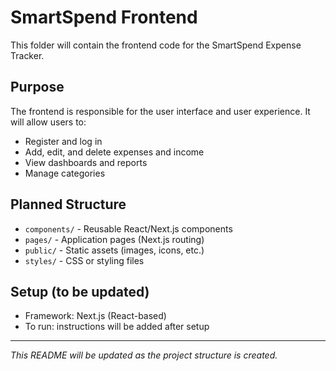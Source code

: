 # SmartSpend Frontend

This folder will contain the frontend code for the SmartSpend Expense Tracker.

## Purpose
The frontend is responsible for the user interface and user experience. It will allow users to:
- Register and log in
- Add, edit, and delete expenses and income
- View dashboards and reports
- Manage categories

## Planned Structure
- `components/` - Reusable React/Next.js components
- `pages/` - Application pages (Next.js routing)
- `public/` - Static assets (images, icons, etc.)
- `styles/` - CSS or styling files

## Setup (to be updated)
- Framework: Next.js (React-based)
- To run: instructions will be added after setup

---
*This README will be updated as the project structure is created.*
